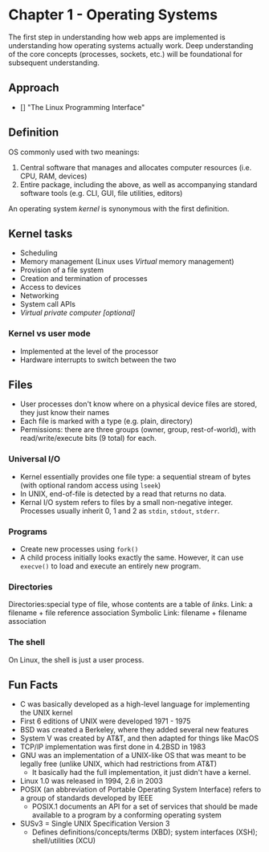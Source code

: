 # Chapter 1 - Operating Systems

The first step in understanding how web apps are implemented is understanding how operating systems actually work.
Deep understanding of the core concepts (processes, sockets, etc.) will be foundational for subsequent understanding.

## Approach

- [] "The Linux Programming Interface"

## Definition

OS commonly used with two meanings:

1. Central software that manages and allocates computer resources (i.e. CPU, RAM, devices)
2. Entire package, including the above, as well as accompanying standard software tools (e.g. CLI, GUI, file utilities, editors)

An operating system *kernel* is synonymous with the first definition.

## Kernel tasks

- Scheduling
- Memory management (Linux uses *Virtual* memory management)
- Provision of a file system
- Creation and termination of processes
- Access to devices
- Networking
- System call APIs
- *Virtual private computer \[optional\]*

### Kernel vs user mode

- Implemented at the level of the processor
- Hardware interrupts to switch between the two

## Files

- User processes don't know where on a physical device files are stored, they just know their names
- Each file is marked with a type (e.g. plain, directory)
- Permissions: there are three groups (owner, group, rest-of-world), with read/write/execute bits (9 total) for each.

### Universal I/O

- Kernel essentially provides one file type: a sequential stream of bytes (with optional random access using `lseek`)
- In UNIX, end-of-file is detected by a read that returns no data.
- Kernal I/O system refers to files by a small non-negative integer. Processes usually inherit 0, 1 and 2 as `stdin`, `stdout`, `stderr`.

### Programs

- Create new processes using `fork()`
- A child process initially looks exactly the same. However, it can use `execve()` to load and execute an entirely new program.

### Directories

Directories:special type of file, whose contents are a table of *links*.
Link: a filename + file reference association
Symbolic Link: filename + filename association

### The shell

On Linux, the shell is just a user process.

## Fun Facts

- C was basically developed as a high-level language for implementing the UNIX kernel
- First 6 editions of UNIX were developed 1971 - 1975
- BSD was created a Berkeley, where they added several new features
- System V was created by AT&T, and then adapted for things like MacOS
- TCP/IP implementation was first done in 4.2BSD in 1983
- GNU was an implementation of a UNIX-like OS that was meant to be legally free (unlike UNIX, which had restrictions from AT&T)
  - It basically had the full implementation, it just didn't have a kernel.
- Linux 1.0 was released in 1994, 2.6 in 2003
- POSIX (an abbreviation of Portable Operating System Interface) refers to a group of standards developed by IEEE
  - POSIX.1 documents an API for a set of services that should be made available to a program by a conforming operating system
- SUSv3 = Single UNIX Specification Version 3
  - Defines definitions/concepts/terms (XBD); system interfaces (XSH); shell/utilities (XCU)